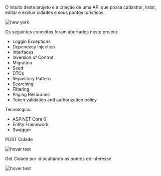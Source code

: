 O intuito deste projeto e a criação de uma API que possa cadastrar, listar, editar e excluir cidades e seus pontos turisticos.

 <img alt="new york"   src="https://media.istockphoto.com/vectors/new-york-city-skyline-horizontal-banner-black-and-white-silhouette-of-vector-id1065513344?k=20&m=1065513344&s=170667a&w=0&h=yRt6ZR5QrK4Xg1ZL1oU3pOrKJwkHGSPjX-tYCxUvtFw= ">


Os seguintes conceitos foram abortados neste projeto:
- Loggin Exceptions
- Dependecy Injection
- Interfaces
- Inversion of Control
- Migration
- Seed
- DTOs
- Repository Pattern
- Searching
- Filtering
- Paging Resources
- Token validation and authorization policy

Tecnologias:
- ASP.NET Core 6
- Entity Framework 
- Swagger 

POST Cidade
<p align="left">
  <img src="https://user-images.githubusercontent.com/52931317/186796271-c8b883da-2f12-4a2f-8afd-aee956e7eee9.png" title="hover text">
</p>

Get Cidade por id ocultando os pontos de interesse
<p align="left">
  <img src="https://user-images.githubusercontent.com/52931317/186796854-53e9face-d070-4a00-b6d1-57e06cd018b3.png" title="hover text">
</p>

